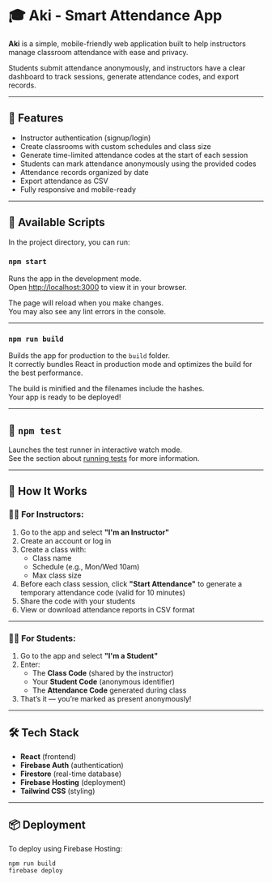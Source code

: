 # 🎓 Aki - Smart Attendance App

**Aki** is a simple, mobile-friendly web application built to help instructors manage classroom attendance with ease and privacy.

Students submit attendance anonymously, and instructors have a clear dashboard to track sessions, generate attendance codes, and export records.

---

## 🚀 Features

- Instructor authentication (signup/login)
- Create classrooms with custom schedules and class size
- Generate time-limited attendance codes at the start of each session
- Students can mark attendance anonymously using the provided codes
- Attendance records organized by date
- Export attendance as CSV
- Fully responsive and mobile-ready

---

## 🔧 Available Scripts

In the project directory, you can run:

### `npm start`

Runs the app in the development mode.  
Open [http://localhost:3000](http://localhost:3000) to view it in your browser.

The page will reload when you make changes.  
You may also see any lint errors in the console.

---

### `npm run build`

Builds the app for production to the `build` folder.  
It correctly bundles React in production mode and optimizes the build for the best performance.

The build is minified and the filenames include the hashes.  
Your app is ready to be deployed!

---

## 🧪 `npm test`

Launches the test runner in interactive watch mode.  
See the section about [running tests](https://facebook.github.io/create-react-app/docs/running-tests) for more information.

---

## 📖 How It Works

### 👨‍🏫 For Instructors:
1. Go to the app and select **"I'm an Instructor"**
2. Create an account or log in
3. Create a class with:
   - Class name
   - Schedule (e.g., Mon/Wed 10am)
   - Max class size
4. Before each class session, click **"Start Attendance"** to generate a temporary attendance code (valid for 10 minutes)
5. Share the code with your students
6. View or download attendance reports in CSV format

---

### 👩‍🎓 For Students:
1. Go to the app and select **"I'm a Student"**
2. Enter:
   - The **Class Code** (shared by the instructor)
   - Your **Student Code** (anonymous identifier)
   - The **Attendance Code** generated during class
3. That’s it — you’re marked as present anonymously!

---

## 🛠 Tech Stack

- **React** (frontend)
- **Firebase Auth** (authentication)
- **Firestore** (real-time database)
- **Firebase Hosting** (deployment)
- **Tailwind CSS** (styling)

---

## 📦 Deployment

To deploy using Firebase Hosting:

```bash
npm run build
firebase deploy
